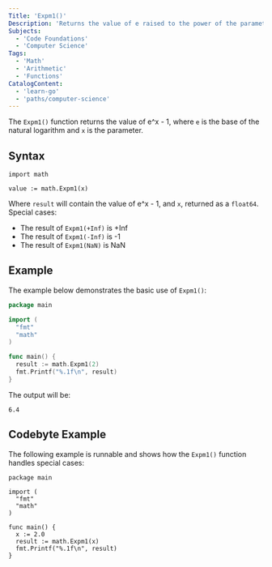 ```yaml
---
Title: 'Expm1()'
Description: 'Returns the value of e raised to the power of the parameter x minus 1.'
Subjects:
  - 'Code Foundations'
  - 'Computer Science'
Tags:
  - 'Math'
  - 'Arithmetic'
  - 'Functions'
CatalogContent:
  - 'learn-go'
  - 'paths/computer-science'
---
```


The `Expm1()` function returns the value of e^x - 1, where `e` is the base of the natural logarithm and `x` is the parameter.


## Syntax

```pseudo
import math

value := math.Expm1(x)
```

Where `result` will contain the value of e^x - 1, and  `x`, returned as a `float64`.
Special cases:

- The result of `Expm1(+Inf)` is +Inf
- The result of `Expm1(-Inf)` is -1
- The result of `Expm1(NaN)` is NaN

## Example

The example below demonstrates the basic use of `Expm1()`:

```go
package main

import (
  "fmt"
  "math"
)

func main() {
  result := math.Expm1(2)
  fmt.Printf("%.1f\n", result)
}
```

The output will be:

```shell
6.4
```

## Codebyte Example

The following example is runnable and shows how the `Expm1()` function handles special cases:

```codebyte/golang
package main

import (
  "fmt"
  "math"
)

func main() {
  x := 2.0
  result := math.Expm1(x)
  fmt.Printf("%.1f\n", result)
}
```
